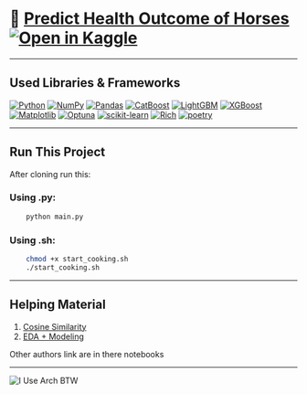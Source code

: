 # 🐎 [Predict Health Outcome of Horses](https://www.kaggle.com/competitions/playground-series-s3e22) [![Open in Kaggle](https://img.shields.io/badge/Open%20in-Kaggle-20BEFF?logo=kaggle&logoColor=white)](https://www.kaggle.com/code/cmdhmn/predict-health-outcomes-of-horses)

---

## Used Libraries & Frameworks

[![Python](https://img.shields.io/badge/Python-3.12-blue?logo=python)](https://www.python.org/)   [![NumPy](https://img.shields.io/badge/Numpy-Used-013243?logo=numpy)](https://numpy.org/)   [![Pandas](https://img.shields.io/badge/Pandas-Used-150458?logo=pandas)](https://pandas.pydata.org/)   [![CatBoost](https://img.shields.io/badge/CatBoost-Used-ffa500?logo=python)](https://catboost.ai/)   [![LightGBM](https://img.shields.io/badge/LightGBM-Used-666600?logo=python)](https://lightgbm.readthedocs.io/)   [![XGBoost](https://img.shields.io/badge/XGBoost-Used-AA0000?logo=python)](https://xgboost.ai/)   [![Matplotlib](https://img.shields.io/badge/Matplotlib-Used-3776AB?logo=python)](https://matplotlib.org/)   [![Optuna](https://img.shields.io/badge/Optuna-Used-7B61FF?logo=python)](https://optuna.org/)   [![scikit-learn](https://img.shields.io/badge/scikit--learn-Used-F7931E?logo=scikit-learn)](https://scikit-learn.org/)   [![Rich](https://img.shields.io/badge/Rich-Terminal_UI-%23ff69b4?logo=python)](https://github.com/Textualize/rich)   [![poetry](https://img.shields.io/badge/Poetry-Dependency_Manager-4B32C3?logo=python)](https://python-poetry.org/)

---

## Run This Project

After cloning run this:

### Using .py:

```bash
    python main.py
```

### Using .sh:
```bash
    chmod +x start_cooking.sh
    ./start_cooking.sh
```

---

## Helping Material 

1. [Cosine Similarity](https://www.kaggle.com/code/arunklenin/challenging-data-points-cosine-similarity)
2. [EDA + Modeling](https://www.kaggle.com/code/yaaangzhou/pg-s3-e22-eda-modeling)

Other authors link are in there notebooks

---

![I Use Arch BTW](https://img.shields.io/badge/I_Use-Arch_BTW-1793D1?logo=arch-linux&logoColor=white&style=for-the-badge)
